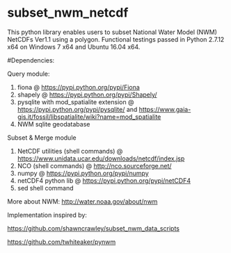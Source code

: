 # subset_nwm_netcdf

This python library enables users to subset National Water Model (NWM) NetCDFs Ver1.1 using a polygon.
Functional testings passed in Python 2.7.12 x64 on Windows 7 x64 and Ubuntu 16.04 x64.

#Dependencies:

Query module:
1) fiona @ https://pypi.python.org/pypi/Fiona
2) shapely @ https://pypi.python.org/pypi/Shapely/
3) pysqlite with mod_spatialite extension @ https://pypi.python.org/pypi/pysqlite/ and https://www.gaia-gis.it/fossil/libspatialite/wiki?name=mod_spatialite
4) NWM sqlite geodatabase

Subset & Merge module
1) NetCDF utilities (shell commands) @ https://www.unidata.ucar.edu/downloads/netcdf/index.jsp
2) NCO (shell commands) @ http://nco.sourceforge.net/
3) numpy @ https://pypi.python.org/pypi/numpy
4) netCDF4 python lib @ https://pypi.python.org/pypi/netCDF4
5) sed shell command


More about NWM: http://water.noaa.gov/about/nwm

Implementation inspired by:

https://github.com/shawncrawley/subset_nwm_data_scripts

https://github.com/twhiteaker/pynwm